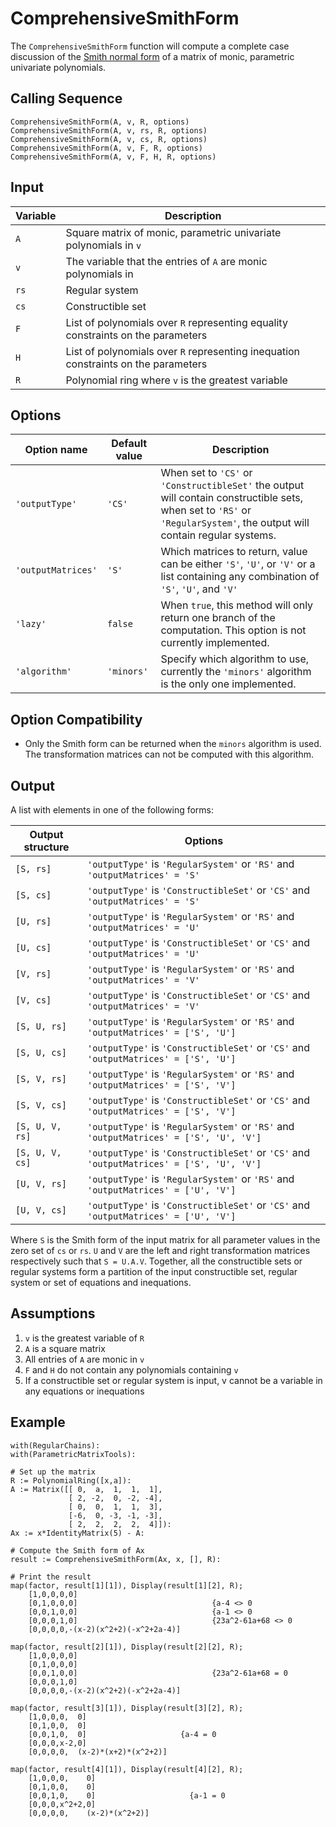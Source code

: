 # ComprehensiveSmithForm
The `ComprehensiveSmithForm` function will compute a complete case discussion of the [Smith normal form](https://en.wikipedia.org/wiki/Smith_normal_form) of a matrix of monic, parametric univariate polynomials.

## Calling Sequence
```
ComprehensiveSmithForm(A, v, R, options)
ComprehensiveSmithForm(A, v, rs, R, options)
ComprehensiveSmithForm(A, v, cs, R, options)
ComprehensiveSmithForm(A, v, F, R, options)
ComprehensiveSmithForm(A, v, F, H, R, options)
```

## Input
| Variable | Description |
| --- | --- |
|`A` | Square matrix of monic, parametric univariate polynomials in `v` |
|`v` | The variable that the entries of `A` are monic polynomials in |
|`rs`| Regular system |
|`cs`| Constructible set |
|`F` | List of polynomials over `R` representing equality constraints on the parameters |
|`H` | List of polynomials over `R` representing inequation constraints on the parameters |
|`R` | Polynomial ring where `v` is the greatest variable |

## Options
| Option name | Default value | Description |
| --- | --- | --- |
| `'outputType'` | `'CS'` | When set to `'CS'` or `'ConstructibleSet'` the output will contain constructible sets, when set to `'RS'` or `'RegularSystem'`, the output will contain regular systems. |
| `'outputMatrices'` | `'S'` | Which matrices to return, value can be either `'S'`, `'U'`, or `'V'` or a list containing any combination of `'S'`, `'U'`, and `'V'` |
| `'lazy'` | `false` | When `true`, this method will only return one branch of the computation. This option is not currently implemented. |
| `'algorithm'` | `'minors'` | Specify which algorithm to use, currently the `'minors'` algorithm is the only one implemented. |

## Option Compatibility
- Only the Smith form can be returned when the `minors` algorithm is used. The transformation matrices can not be computed with this algorithm.

## Output
A list with elements in one of the following forms:

| Output structure | Options |
| --- | --- |
| `[S, rs]` | `'outputType'` is `'RegularSystem'` or ``'RS'`` and `'outputMatrices' = 'S'` |
| `[S, cs]` | `'outputType'` is `'ConstructibleSet'` or ``'CS'`` and `'outputMatrices' = 'S'` |
| `[U, rs]` | `'outputType'` is `'RegularSystem'` or ``'RS'`` and `'outputMatrices' = 'U'` |
| `[U, cs]` | `'outputType'` is `'ConstructibleSet'` or ``'CS'`` and `'outputMatrices' = 'U'` |
| `[V, rs]` | `'outputType'` is `'RegularSystem'` or ``'RS'`` and `'outputMatrices' = 'V'` |
| `[V, cs]` | `'outputType'` is `'ConstructibleSet'` or ``'CS'`` and `'outputMatrices' = 'V'` |
| `[S, U, rs]` | `'outputType'` is `'RegularSystem'` or ``'RS'`` and `'outputMatrices' = ['S', 'U']` |
| `[S, U, cs]` | `'outputType'` is `'ConstructibleSet'` or ``'CS'`` and `'outputMatrices' = ['S', 'U']` |
| `[S, V, rs]` | `'outputType'` is `'RegularSystem'` or ``'RS'`` and `'outputMatrices' = ['S', 'V']` |
| `[S, V, cs]` | `'outputType'` is `'ConstructibleSet'` or ``'CS'`` and `'outputMatrices' = ['S', 'V']` |
| `[S, U, V, rs]` | `'outputType'` is `'RegularSystem'` or ``'RS'`` and `'outputMatrices' = ['S', 'U', 'V']` |
| `[S, U, V, cs]` | `'outputType'` is `'ConstructibleSet'` or ``'CS'`` and `'outputMatrices' = ['S', 'U', 'V']` |
| `[U, V, rs]` | `'outputType'` is `'RegularSystem'` or ``'RS'`` and `'outputMatrices' = ['U', 'V']` |
| `[U, V, cs]` | `'outputType'` is `'ConstructibleSet'` or ``'CS'`` and `'outputMatrices' = ['U', 'V']` |

Where `S` is the Smith form of the input matrix for all parameter values in the zero set of `cs` or `rs`. `U` and `V` are the left and right transformation matrices respectively such that `S = U.A.V`. Together, all the constructible sets or regular systems form a partition of the input constructible set, regular system or set of equations and inequations.

## Assumptions
1. `v` is the greatest variable of `R`
2. `A` is a square matrix
3. All entries of `A` are monic in `v`
4. `F` and `H` do not contain any polynomials containing `v`
5. If a constructible set or regular system is input, v cannot be a variable in any equations or inequations

## Example
```
with(RegularChains):
with(ParametricMatrixTools):

# Set up the matrix
R := PolynomialRing([x,a]):
A := Matrix([[ 0,  a,  1,  1,  1],
             [ 2, -2,  0, -2, -4],
             [ 0,  0,  1,  1,  3],
             [-6,  0, -3, -1, -3],
             [ 2,  2,  2,  2,  4]]):
Ax := x*IdentityMatrix(5) - A:

# Compute the Smith form of Ax
result := ComprehensiveSmithForm(Ax, x, [], R):

# Print the result
map(factor, result[1][1]), Display(result[1][2], R);
    [1,0,0,0,0]
    [0,1,0,0,0]                              {a-4 <> 0
    [0,0,1,0,0]                              {a-1 <> 0
    [0,0,0,1,0]                              {23a^2-61a+68 <> 0
    [0,0,0,0,-(x-2)(x^2+2)(-x^2+2a-4)]

map(factor, result[2][1]), Display(result[2][2], R);
    [1,0,0,0,0]
    [0,1,0,0,0]
    [0,0,1,0,0]                              {23a^2-61a+68 = 0
    [0,0,0,1,0]
    [0,0,0,0,-(x-2)(x^2+2)(-x^2+2a-4)]

map(factor, result[3][1]), Display(result[3][2], R);
    [1,0,0,0,  0]
    [0,1,0,0,  0]
    [0,0,1,0,  0]                     {a-4 = 0
    [0,0,0,x-2,0]
    [0,0,0,0,  (x-2)*(x+2)*(x^2+2)]

map(factor, result[4][1]), Display(result[4][2], R);
    [1,0,0,0,    0]
    [0,1,0,0,    0]
    [0,0,1,0,    0]                     {a-1 = 0
    [0,0,0,x^2+2,0]
    [0,0,0,0,    (x-2)*(x^2+2)]
```
